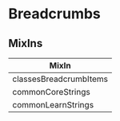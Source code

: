 # Breadcrumbs

## MixIns

<!-- @vuese:Breadcrumbs:mixIns:start -->
|MixIn|
|---|
|classesBreadcrumbItems|
|commonCoreStrings|
|commonLearnStrings|

<!-- @vuese:Breadcrumbs:mixIns:end -->
